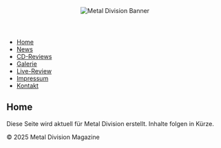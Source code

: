 
<html lang="de">
<head>
  <meta charset="UTF-8">
  <meta name="viewport" content="width=device-width, initial-scale=1">
  <title>Metal Division Magazine</title>
  <link rel="stylesheet" href="assets/css/style.css">
</head>
<body>

  <header>
    <img src="assets/images/banner.jpg" alt="Metal Division Banner" class="banner">
  </header>

  <nav>
    <ul>
      <li><a href="index.html">Home</a></li>
      <li><a href="news.html">News</a></li>
      <li><a href="reviews.html">CD-Reviews</a></li>
      <li><a href="gallery.html">Galerie</a></li>
      <li><a href="live.html">Live-Review</a></li>
      <li><a href="impressum.html">Impressum</a></li>
      <li><a href="kontakt.html">Kontakt</a></li>
    </ul>
  </nav>

  <main>
    <section>
      <h1>Home</h1>
      <p>Diese Seite wird aktuell für Metal Division erstellt. Inhalte folgen in Kürze.</p>
    </section>
  </main>

  <footer>
    <p>&copy; 2025 Metal Division Magazine</p>
  </footer>

</body>
</html>

